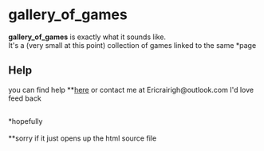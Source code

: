 # gallery_of_games
<b>gallery_of_games</b> is exactly what it sounds like.<br>
It's a (very small at this point) collection of games linked to the same *page<br>
<h2>Help</h2>
you can find help **<a href="./help.md">here</a> or contact me at Ericrairigh@outlook.com
I'd love feed back<br>
<h2></h2>
<footer>*hopefully</footer><br>
<footer>**sorry if it just opens up the html source file</footer>
